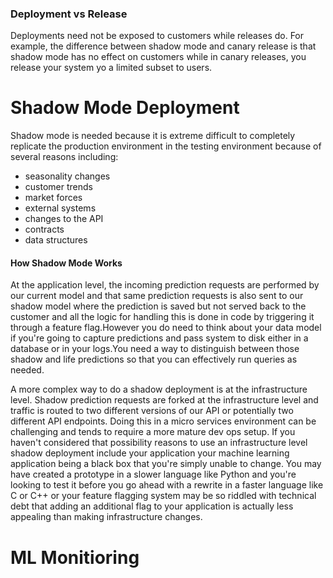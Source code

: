 ### Deployment vs Release
Deployments need not be exposed to customers while releases do. For example, the difference between shadow mode and canary release is that shadow mode has no effect on customers while in canary releases,  you release your system yo a limited subset to users.

# Shadow Mode Deployment
Shadow mode is needed because it is extreme difficult to completely replicate the production environment in the testing environment because of several reasons including: 
- seasonality changes
- customer trends
- market forces
- external systems
- changes to the API
- contracts
- data structures

#### How Shadow Mode Works 

At the application level, the incoming prediction requests are performed by our current model and that same prediction requests is also
sent to our shadow model where the prediction is saved but not served back to the customer and all the logic for handling this is done in code by triggering it through a feature flag.However you do need to think about your data model if you're going to capture predictions and pass system to disk either in a database or in your logs.You need a way to distinguish between those shadow and life predictions so that you can effectively run queries as needed.

A more complex way to do a shadow deployment is at the infrastructure level. Shadow prediction requests are forked at the infrastructure level and traffic is routed to two different versions of our API or potentially two different API endpoints. Doing this in a micro services environment can be challenging and tends to require a more mature dev ops setup. If you haven't considered that possibility reasons to use an infrastructure level shadow deployment include your application your machine learning application being a black box that you're simply unable to change. You may have created a prototype in a slower language like Python and you're looking to test it before you go ahead with a rewrite in a faster language like C or C++ or your feature flagging system may be so riddled with technical debt that adding an additional flag to your application is actually less appealing than making infrastructure changes.
# ML Monitioring
